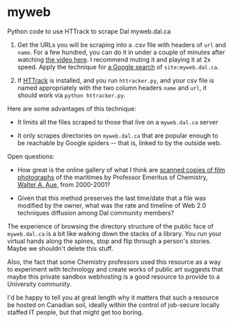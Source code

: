 # myweb
Python code to use HTTrack to scrape Dal myweb.dal.ca

1. Get the URLs you will be scraping into a .csv file with headers of `url` and `name`. For a few hundred, you can do it in under a couple of minutes after watching [the video here](https://www.linkedin.com/pulse/how-scrape-1000-google-search-result-links-5-minutes-graham-onak). I recommend muting it and playing it at 2x speed. Apply the technique for [a Google search](https://www.google.ca/search?q=site%3Amyweb.dal.ca) of `site:myweb.dal.ca`. 

2. If [HTTrack](https://www.httrack.com/) is installed, and you run `httracker.py`, and your csv file is named appropriately with the two column headers `name` and `url`, it should work via `python httracker.py`.

Here are some advantages of this technique:

* It limits all the files scraped to those that live on a `myweb.dal.ca` server

* It only scrapes directories on `myweb.dal.ca` that are popular enough to be reachable by Google spiders -- that is, linked to by the outside web.

Open questions:

* How great is the online gallery of what I think are [scanned copies of film photographs](http://myweb.dal.ca/waue/Photos/Around%20Here.html) of the maritimes by Professor Emeritus of Chemistry, [Walter A. Aue](http://myweb.dal.ca/waue/Dal/Vign01/Vign.html), from 2000-2001?

* Given that this method preserves the last time/date that a file was modified by the owner, what was the rate and timeline of Web 2.0 techniques diffusion among Dal community members?

The experience of browsing the directory structure of the public face of `myweb.dal.ca` is a bit like walking down the stacks of a library. You run your virtual hands along the spines, stop and flip through a person's stories. Maybe we shouldn't delete this stuff.

Also, the fact that some Chemistry professors used this resource as a way to experiment with technology and create works of public art suggests that maybe this private sandbox webhosting is a good resource to provide to a University community.

I'd be happy to tell you at great length why it matters that such a resource be hosted on Canadian soil, ideally within the control of job-secure locally staffed IT people, but that might get too boring.


